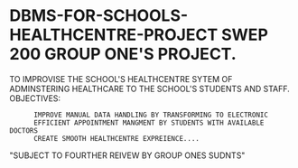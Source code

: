 # DBMS-FOR-SCHOOLS-HEALTHCENTRE-PROJECT SWEP 200 GROUP ONE'S  PROJECT.
TO IMPROVISE THE SCHOOL'S HEALTHCENTRE SYTEM OF ADMINSTERING HEALTHCARE TO THE SCHOOL'S STUDENTS AND STAFF. 
    OBJECTIVES:

    
          IMPROVE MANUAL DATA HANDLING BY TRANSFORMING TO ELECTRONIC
          EFFICIENT APPOINTMENT MANGMENT BY STUDENTS WITH AVAILABLE DOCTORS
          CREATE SMOOTH HEALTHCENTRE EXPREIENCE....


  "SUBJECT TO FOURTHER REIVEW BY GROUP ONES SUDNTS"
